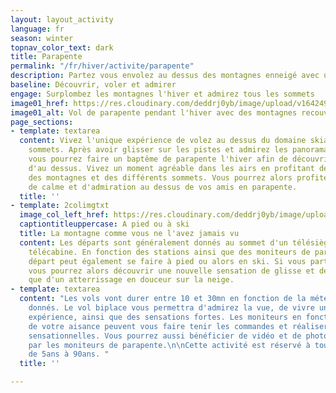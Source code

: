 ```yaml
---
layout: layout_activity
language: fr
season: winter
topnav_color_text: dark
title: Parapente
permalink: "/fr/hiver/activite/parapente"
description: Partez vous envolez au dessus des montagnes enneigé avec un vol en parapente
baseline: Découvrir, voler et admirer
engage: Surplombez les montagnes l'hiver et admirez tous les sommets
image01_href: https://res.cloudinary.com/deddrj0yb/image/upload/v1642497764/website/winter/fpvmat-a-6AzbpH7Qg_k-unsplash_moojf5.jpg
image01_alt: Vol de parapente pendant l'hiver avec des montagnes recouvertes de neige
page_sections:
- template: textarea
  content: Vivez l'unique expérience de volez au dessus du domaine skiable et des
    sommets. Après avoir glisser sur les pistes et admirez les panoramas d'en bas,
    vous pourrez faire un baptême de parapente l'hiver afin de découvrir les montagnes
    d'au dessus. Vivez un moment agréable dans les airs en profitant des vues splendides
    des montagnes et des différents sommets. Vous pourrez alors profiter d'un moment
    de calme et d'admiration au dessus de vos amis en parapente.
  title: ''
- template: 2colimgtxt
  image_col_left_href: https://res.cloudinary.com/deddrj0yb/image/upload/v1642497879/website/winter/henry-perks-tkOf9gYWakA-unsplash_icnohc.jpg
  captiontitleuppercase: A pied ou à ski
  title: La montagne comme vous ne l'avez jamais vu
  content: Les départs sont généralement donnés au sommet d'un télésiège ou d'une
    télécabine. En fonction des stations ainsi que des moniteurs de parapente, le
    départ peut également se faire à pied ou alors en ski. Si vous partez en ski,
    vous pourrez alors découvrir une nouvelle sensation de glisse et de vol ainsi
    que d'un atterrissage en douceur sur la neige.
- template: textarea
  content: "Les vols vont durer entre 10 et 30mn en fonction de la météo et des départs
    donnés. Le vol biplace vous permettra d'admirez la vue, de vivre une nouvelle
    expérience, ainsi que des sensations fortes. Les moniteurs en fonction également
    de votre aisance peuvent vous faire tenir les commandes et réaliser des vols plus
    sensationnelles. Vous pourrez aussi bénéficier de vidéo et de photo qui sont proposer
    par les moniteurs de parapente.\n\nCette activité est réservé à toutes les personnes
    de 5ans à 90ans. "
  title: ''

---
```

